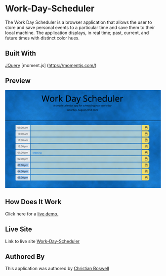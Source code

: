 # Work-Day-Scheduler

The Work Day Scheduler is a browser application that allows the user to store and save personal events to a particular time and save them to their local machine. The application displays, in real time; past, current, and future times with distinct color hues. 

## Built With 

[JQuery](https://api.jquery.com/) 
[moment.js] (https://momentjs.com/)

## Preview 

![Work Day Scheduler Preview](https://github.com/cboswel1/Work-Day-Scheduler/blob/master/Assets/Screen%20Shot%202020-08-22%20at%208.20.06%20PM.png?raw=true)

## How Does It Work

Click here for a [live demo.](https://youtu.be/G8-4DIEOHcA)

## Live Site 
Link to live site [Work-Day-Scheduler](https://cboswel1.github.io/Work-Day-Scheduler/) 

## Authored By 
This application was authored by [Christian Boswell](https://github.com/cboswel1)  
